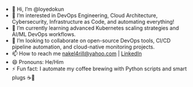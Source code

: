 - 👋 Hi, I’m @loyedokun
- 👀 I’m interested in DevOps Engineering, Cloud Architecture, Cybersecurity, Infrastructure as Code, and automating everything!
- 🌱 I’m currently learning advanced Kubernetes scaling strategies and AI/ML DevOps workflows.
- 💞️ I’m looking to collaborate on open-source DevOps tools, CI/CD pipeline automation, and cloud-native monitoring projects.
- 📫 How to reach me nakel4rill@yahoo.com | [LinkedIn](https://www.linkedin.com/in/loyedokun)
- 😄 Pronouns: He/Him
- ⚡ Fun fact: I automate my coffee brewing with Python scripts and smart plugs ☕🤖

<!---
loyedokun/loyedokun is a ✨ special ✨ repository because its `README.md` (this file) appears on your GitHub profile.
You can click the Preview link to take a look at your changes.
--->
